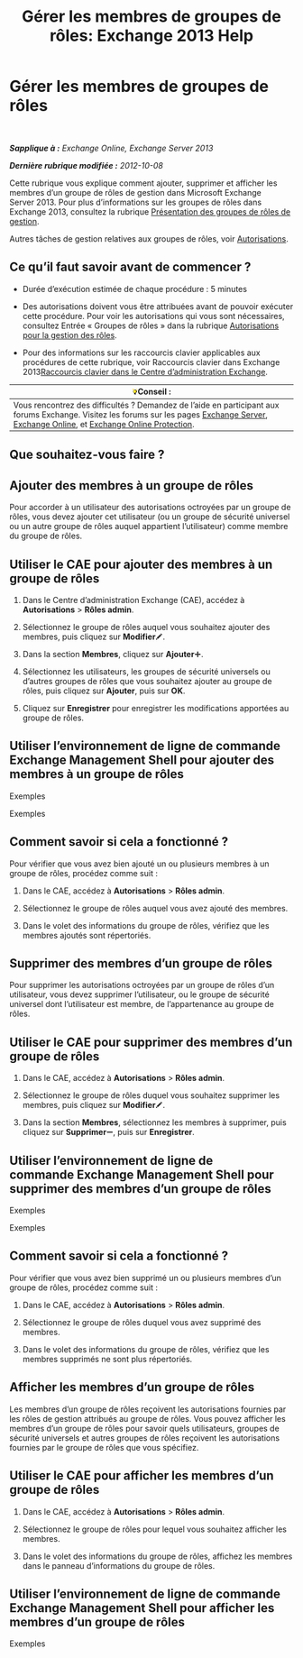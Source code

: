 ﻿---
title: 'Gérer les membres de groupes de rôles: Exchange 2013 Help'
TOCTitle: Gérer les membres de groupes de rôles
ms:assetid: c064729d-7cda-47fc-b105-acf4b300d430
ms:mtpsurl: https://technet.microsoft.com/fr-fr/library/JJ657492(v=EXCHG.150)
ms:contentKeyID: 50479073
ms.date: 05/23/2018
mtps_version: v=EXCHG.150
ms.translationtype: MT
---

# Gérer les membres de groupes de rôles

 

_**Sapplique à :** Exchange Online, Exchange Server 2013_

_**Dernière rubrique modifiée :** 2012-10-08_

Cette rubrique vous explique comment ajouter, supprimer et afficher les membres d’un groupe de rôles de gestion dans Microsoft Exchange Server 2013. Pour plus d’informations sur les groupes de rôles dans Exchange 2013, consultez la rubrique [Présentation des groupes de rôles de gestion](understanding-management-role-groups-exchange-2013-help.md).

Autres tâches de gestion relatives aux groupes de rôles, voir [Autorisations](permissions-exchange-2013-help.md).

## Ce qu’il faut savoir avant de commencer ?

  - Durée d’exécution estimée de chaque procédure : 5 minutes

  - Des autorisations doivent vous être attribuées avant de pouvoir exécuter cette procédure. Pour voir les autorisations qui vous sont nécessaires, consultez Entrée « Groupes de rôles » dans la rubrique [Autorisations pour la gestion des rôles](role-management-permissions-exchange-2013-help.md).

  - Pour des informations sur les raccourcis clavier applicables aux procédures de cette rubrique, voir Raccourcis clavier dans Exchange 2013[Raccourcis clavier dans le Centre d’administration Exchange](keyboard-shortcuts-in-the-exchange-admin-center-exchange-online-protection-help.md).

<table>
<thead>
<tr class="header">
<th><img src="images/Bb125224.tip(EXCHG.150).gif" title="Conseil" alt="Conseil" />Conseil :</th>
</tr>
</thead>
<tbody>
<tr class="odd">
<td>Vous rencontrez des difficultés ? Demandez de l’aide en participant aux forums Exchange. Visitez les forums sur les pages <a href="https://go.microsoft.com/fwlink/p/?linkid=60612">Exchange Server</a>, <a href="https://go.microsoft.com/fwlink/p/?linkid=267542">Exchange Online</a>, et <a href="https://go.microsoft.com/fwlink/p/?linkid=285351">Exchange Online Protection</a>.</td>
</tr>
</tbody>
</table>


## Que souhaitez-vous faire ?

## Ajouter des membres à un groupe de rôles

Pour accorder à un utilisateur des autorisations octroyées par un groupe de rôles, vous devez ajouter cet utilisateur (ou un groupe de sécurité universel ou un autre groupe de rôles auquel appartient l’utilisateur) comme membre du groupe de rôles.

## Utiliser le CAE pour ajouter des membres à un groupe de rôles

1.  Dans le Centre d’administration Exchange (CAE), accédez à **Autorisations** \> **Rôles admin**.

2.  Sélectionnez le groupe de rôles auquel vous souhaitez ajouter des membres, puis cliquez sur **Modifier**![Icône Modifier](images/Bb124582.6f53ccb2-1f13-4c02-bea0-30690e6ea71d(EXCHG.150).gif "Icône Modifier").

3.  Dans la section **Membres**, cliquez sur **Ajouter**![Icône Ajouter](images/JJ218640.c1e75329-d6d7-4073-a27d-498590bbb558(EXCHG.150).gif "Icône Ajouter").

4.  Sélectionnez les utilisateurs, les groupes de sécurité universels ou d’autres groupes de rôles que vous souhaitez ajouter au groupe de rôles, puis cliquez sur **Ajouter**, puis sur **OK**.

5.  Cliquez sur **Enregistrer** pour enregistrer les modifications apportées au groupe de rôles.

## Utiliser l’environnement de ligne de commande Exchange Management Shell pour ajouter des membres à un groupe de rôles

Exemples

Exemples

## Comment savoir si cela a fonctionné ?

Pour vérifier que vous avez bien ajouté un ou plusieurs membres à un groupe de rôles, procédez comme suit :

1.  Dans le CAE, accédez à **Autorisations** \> **Rôles admin**.

2.  Sélectionnez le groupe de rôles auquel vous avez ajouté des membres.

3.  Dans le volet des informations du groupe de rôles, vérifiez que les membres ajoutés sont répertoriés.

## Supprimer des membres d’un groupe de rôles

Pour supprimer les autorisations octroyées par un groupe de rôles d’un utilisateur, vous devez supprimer l’utilisateur, ou le groupe de sécurité universel dont l’utilisateur est membre, de l’appartenance au groupe de rôles.

## Utiliser le CAE pour supprimer des membres d’un groupe de rôles

1.  Dans le CAE, accédez à **Autorisations** \> **Rôles admin**.

2.  Sélectionnez le groupe de rôles duquel vous souhaitez supprimer les membres, puis cliquez sur **Modifier**![Icône Modifier](images/Bb124582.6f53ccb2-1f13-4c02-bea0-30690e6ea71d(EXCHG.150).gif "Icône Modifier").

3.  Dans la section **Membres**, sélectionnez les membres à supprimer, puis cliquez sur **Supprimer**![Icône Suppression](images/Dd362328.479b6ced-8d64-4277-a725-f17fea202b28(EXCHG.150).gif "Icône Suppression"), puis sur **Enregistrer**.

## Utiliser l’environnement de ligne de commande Exchange Management Shell pour supprimer des membres d’un groupe de rôles

Exemples

Exemples

## Comment savoir si cela a fonctionné ?

Pour vérifier que vous avez bien supprimé un ou plusieurs membres d’un groupe de rôles, procédez comme suit :

1.  Dans le CAE, accédez à **Autorisations** \> **Rôles admin**.

2.  Sélectionnez le groupe de rôles duquel vous avez supprimé des membres.

3.  Dans le volet des informations du groupe de rôles, vérifiez que les membres supprimés ne sont plus répertoriés.

## Afficher les membres d’un groupe de rôles

Les membres d’un groupe de rôles reçoivent les autorisations fournies par les rôles de gestion attribués au groupe de rôles. Vous pouvez afficher les membres d’un groupe de rôles pour savoir quels utilisateurs, groupes de sécurité universels et autres groupes de rôles reçoivent les autorisations fournies par le groupe de rôles que vous spécifiez.

## Utiliser le CAE pour afficher les membres d’un groupe de rôles

1.  Dans le CAE, accédez à **Autorisations** \> **Rôles admin**.

2.  Sélectionnez le groupe de rôles pour lequel vous souhaitez afficher les membres.

3.  Dans le volet des informations du groupe de rôles, affichez les membres dans le panneau d’informations du groupe de rôles.

## Utiliser l’environnement de ligne de commande Exchange Management Shell pour afficher les membres d’un groupe de rôles

Exemples

